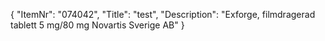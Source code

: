 {
  "ItemNr": "074042",
  "Title": "test",
  "Description": "Exforge, filmdragerad tablett 5 mg/80 mg Novartis Sverige AB"
}